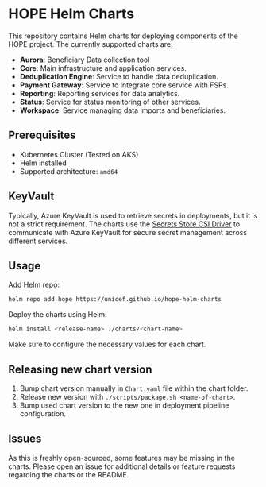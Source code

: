 # HOPE Helm Charts

This repository contains Helm charts for deploying components of the HOPE project. The currently supported charts are:
- **Aurora**: Beneficiary Data collection tool
- **Core**: Main infrastructure and application services.
- **Deduplication Engine**: Service to handle data deduplication.
- **Payment Gateway**: Service to integrate core service with FSPs.
- **Reporting**: Reporting services for data analytics.
- **Status**: Service for status monitoring of other services.
- **Workspace**: Service managing data imports and beneficiaries.

## Prerequisites
- Kubernetes Cluster (Tested on AKS)
- Helm installed
- Supported architecture: `amd64`

## KeyVault
Typically, Azure KeyVault is used to retrieve secrets in deployments, but it is not a strict requirement. The charts use the [Secrets Store CSI Driver](https://secrets-store-csi-driver.sigs.k8s.io/) to communicate with Azure KeyVault for secure secret management across different services.

## Usage
Add Helm repo:
```bash
helm repo add hope https://unicef.github.io/hope-helm-charts
```

Deploy the charts using Helm:
```bash
helm install <release-name> ./charts/<chart-name>
```

Make sure to configure the necessary values for each chart.

## Releasing new chart version

1. Bump chart version manually in `Chart.yaml` file within the chart folder.
2. Release new version with `./scripts/package.sh <name-of-chart>`.
3. Bump used chart version to the new one in deployment pipeline configuration.

## Issues
As this is freshly open-sourced, some features may be missing in the charts. Please open an issue for additional details or feature requests regarding the charts or the README.
